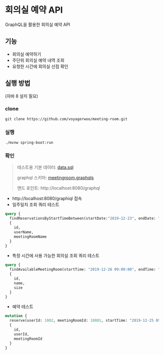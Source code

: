 # 회의실 예약 API
GraphQL을 활용한 회의실 예약 API

## 기능
- 회의실 예약하기
- 주단위 회의실 예약 내역 조회
- 요청한 시간에 회의실 선점 확인

## 실행 방법
(자바 8 설치 필요)

### clone
```
git clone https://github.com/voyagerwoo/meeting-room.git
```

### 실행
```
./mvnw spring-boot:run
```

### 확인 
> 테스트용 기본 데이터: [data.sql](./src/main/resources/data.sql)
> 
> graphql 스키마: [meetingroom.graphqls](./src/main/resources/graphql/meetingroom.graphqls)
>
> 앤드 포인트: http://localhost:8080/graphql

- http://localhost:8080/graphiql 접속
- 일주일치 조회 쿼리 테스트
```graphql
query {
  findReservationsByStartTimeBetween(startDate:"2019-12-23", endDate: "2019-12-30") 
  {
    id, 
    userName,
    meetingRoomName
  }
}
```
- 특정 시간에 사용 가능한 회의실 조회 쿼리 테스트
```graphql
query {
  findAvailableMeetingRoom(startTime: "2019-12-26 09:00:00", endTime: "2019-12-26 10:00:00")
  {
    id,
    name,
    size
  }
}
```
- 예약 테스트
```graphql
mutation {
  reserve(userId: 1002, meetingRoomId: 10001, startTime: "2019-12-25 09:00:00", endTime: "2019-12-25 10:00:00")
  {
    id,
    userId,
    meetingRoomId
  }
}
```
